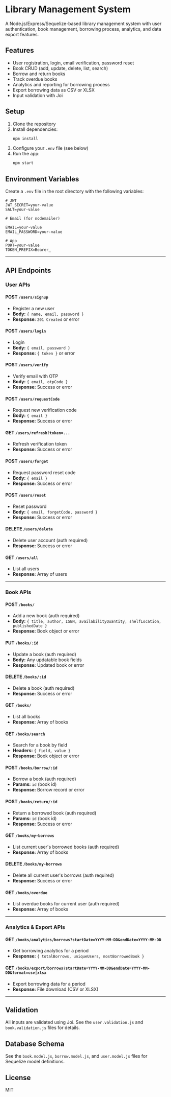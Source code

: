 # Library Management System

A Node.js/Express/Sequelize-based library management system with user authentication, book management, borrowing process, analytics, and data export features.

## Features
- User registration, login, email verification, password reset
- Book CRUD (add, update, delete, list, search)
- Borrow and return books
- Track overdue books
- Analytics and reporting for borrowing process
- Export borrowing data as CSV or XLSX
- Input validation with Joi

## Setup
1. Clone the repository
2. Install dependencies:
   ```bash
   npm install
   ```
3. Configure your `.env` file (see below)
4. Run the app:
   ```bash
   npm start
   ```

## Environment Variables
Create a `.env` file in the root directory with the following variables:

```
# JWT
JWT_SECRET=your-value
SALT=your-value

# Email (for nodemailer)

EMAIL=your-value
EMAIL_PASSWORD=your-value

# App
PORT=your-value
TOKEN_PREFIX=Bearer_
```
---

## API Endpoints

### User APIs

#### POST `/users/signup`
- Register a new user
- **Body:** `{ name, email, password }`
- **Response:** `201 Created` or error

#### POST `/users/login`
- Login
- **Body:** `{ email, password }`
- **Response:** `{ token }` or error

#### POST `/users/verify`
- Verify email with OTP
- **Body:** `{ email, otpCode }`
- **Response:** Success or error

#### POST `/users/requestCode`
- Request new verification code
- **Body:** `{ email }`
- **Response:** Success or error

#### GET `/users/refresh?token=...`
- Refresh verification token
- **Response:** Success or error

#### POST `/users/forget`
- Request password reset code
- **Body:** `{ email }`
- **Response:** Success or error

#### POST `/users/reset`
- Reset password
- **Body:** `{ email, forgetCode, password }`
- **Response:** Success or error

#### DELETE `/users/delete`
- Delete user account (auth required)
- **Response:** Success or error

#### GET `/users/all`
- List all users
- **Response:** Array of users

---

### Book APIs

#### POST `/books/`
- Add a new book (auth required)
- **Body:** `{ title, author, ISBN, availabilityQuantity, shelfLocation, publishedDate }`
- **Response:** Book object or error

#### PUT `/books/:id`
- Update a book (auth required)
- **Body:** Any updatable book fields
- **Response:** Updated book or error

#### DELETE `/books/:id`
- Delete a book (auth required)
- **Response:** Success or error

#### GET `/books/`
- List all books
- **Response:** Array of books

#### GET `/books/search`
- Search for a book by field
- **Headers:** `{ field, value }`
- **Response:** Book object or error

#### POST `/books/borrow/:id`
- Borrow a book (auth required)
- **Params:** `id` (book id)
- **Response:** Borrow record or error

#### POST `/books/return/:id`
- Return a borrowed book (auth required)
- **Params:** `id` (book id)
- **Response:** Success or error

#### GET `/books/my-borrows`
- List current user's borrowed books (auth required)
- **Response:** Array of books

#### DELETE `/books/my-borrows`
- Delete all current user's borrows (auth required)
- **Response:** Success or error

#### GET `/books/overdue`
- List overdue books for current user (auth required)
- **Response:** Array of books

---

### Analytics & Export APIs

#### GET `/books/analytics/borrows?startDate=YYYY-MM-DD&endDate=YYYY-MM-DD`
- Get borrowing analytics for a period
- **Response:** `{ totalBorrows, uniqueUsers, mostBorrowedBook }`

#### GET `/books/export/borrows?startDate=YYYY-MM-DD&endDate=YYYY-MM-DD&format=csv|xlsx`
- Export borrowing data for a period
- **Response:** File download (CSV or XLSX)

---

## Validation
All inputs are validated using Joi. See the `user.validation.js` and `book.validation.js` files for details.

## Database Schema
See the `book.model.js`, `borrow.model.js`, and `user.model.js` files for Sequelize model definitions.

## License
MIT
